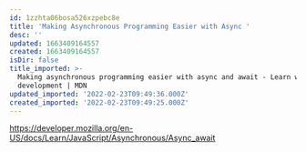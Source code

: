 ```yaml
---
id: 1zzhta06bosa526xzpebc8e
title: 'Making Asynchronous Programming Easier with Async '
desc: ''
updated: 1663409164557
created: 1663409164557
isDir: false
title_imported: >-
  Making asynchronous programming easier with async and await - Learn web
  development | MDN
updated_imported: '2022-02-23T09:49:36.000Z'
created_imported: '2022-02-23T09:49:25.000Z'
---
```


https://developer.mozilla.org/en-US/docs/Learn/JavaScript/Asynchronous/Async_await